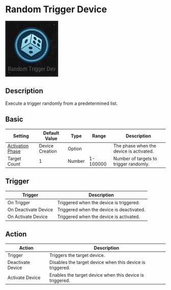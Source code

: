 # Random Trigger Device

![RandomTrigger Icon](../images/DeviceIcons/Device_RandomTrigger.png)

## Description

Execute a trigger randomly from a predetermined list.

## Basic

| Setting                                      | Default Value     | Type | Range | Description                                      |
|----------------------------------------------|-------------------|------|-------|--------------------------------------------------|
| [Activation Phase](../General/Common_Device_Settings.md#activation-phase) | Device Creation    | Option | | The phase when the device is activated.           |
| Target Count                                 | 1                 | Number | 1-100000 | Number of targets to trigger randomly.            |

## Trigger

| Trigger                | Description                                                        |
|------------------------|--------------------------------------------------------------------|
| On Trigger             | Triggered when the device is triggered.                             |
| On Deactivate Device   | Triggered when the device is deactivated.                          |
| On Activate Device     | Triggered when the device is activated.                            |

## Action

| Action                | Description                                                        |
|-----------------------|--------------------------------------------------------------------|
| Trigger               | Triggers the target device.                                         |
| Deactivate Device     | Disables the target device when this device is triggered.           |
| Activate Device       | Enables the target device when this device is triggered.            |
